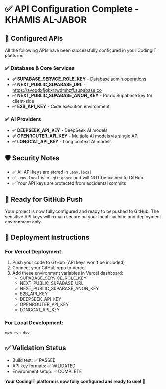 # ✅ API Configuration Complete - KHAMIS AL-JABOR

## 🔑 Configured APIs

All the following APIs have been successfully configured in your CodingIT platform:

### ✅ Database & Core Services
- **✅ SUPABASE_SERVICE_ROLE_KEY** - Database admin operations
- **✅ NEXT_PUBLIC_SUPABASE_URL** - https://avogdxfjgkxrswdmhzff.supabase.co  
- **✅ NEXT_PUBLIC_SUPABASE_ANON_KEY** - Public Supabase key for client-side
- **✅ E2B_API_KEY** - Code execution environment

### ✅ AI Providers
- **✅ DEEPSEEK_API_KEY** - DeepSeek AI models
- **✅ OPENROUTER_API_KEY** - Multiple AI models via single API  
- **✅ LONGCAT_API_KEY** - Long context AI models

## 🛡️ Security Notes

- ✅ All API keys are stored in `.env.local` 
- ✅ `.env.local` is in `.gitignore` and will NOT be pushed to GitHub
- ✅ Your API keys are protected from accidental commits

## 🚀 Ready for GitHub Push

Your project is now fully configured and ready to be pushed to GitHub. The sensitive API keys will remain secure on your local machine and deployment environment only.

## 🔧 Deployment Instructions

### For Vercel Deployment:
1. Push your code to GitHub (API keys won't be included)
2. Connect your GitHub repo to Vercel
3. Add these environment variables in Vercel dashboard:
   - SUPABASE_SERVICE_ROLE_KEY
   - NEXT_PUBLIC_SUPABASE_URL  
   - NEXT_PUBLIC_SUPABASE_ANON_KEY
   - E2B_API_KEY
   - DEEPSEEK_API_KEY
   - OPENROUTER_API_KEY
   - LONGCAT_API_KEY

### For Local Development:
```bash
npm run dev
```

## ✅ Validation Status
- Build test: ✅ PASSED
- API key formats: ✅ VALIDATED
- Environment setup: ✅ COMPLETE

**Your CodingIT platform is now fully configured and ready to use! 🎉**